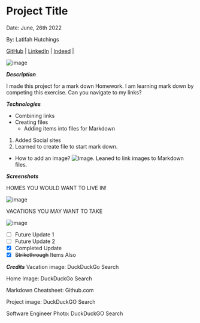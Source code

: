 # Project Title 


Date: June, 26th 2022

By: Latifah Hutchings

[GitHub](https://github.com/) | 
[LinkedIn](https://www.linkedin.com/) | 
[Indeed](https://www.indeed.com/) | 

![image](https://softarch.usc.edu/se45/images/General/word_cloud_big.png)

***Description*** 

I made this project for a mark down Homework. I am learning mark down by competing this exercise. Can you navigate to my links? 

***Technologies***

* Combining links
* Creating files
  * Adding items into files for Markdown

1. Added Social sites 
2. Learned to create file to start mark down. 
  * How to add an image? ![Image](http://www.imageURL.com). Leaned to link images to Markdown files. 

  ***Screenshots***

HOMES YOU WOULD WANT TO LIVE IN!

  ![image](https://external-content.duckduckgo.com/iu/?u=https%3A%2F%2Ftse4.mm.bing.net%2Fth%3Fid%3DOIP._yC174sEBWELImhmt0sS8gHaE2%26pid%3DApi&f=10)

  VACATIONS YOU MAY WANT TO TAKE

![image](https://external-content.duckduckgo.com/iu/?u=https%3A%2F%2Ftse1.mm.bing.net%2Fth%3Fid%3DOIP.65umBATthHxdj3ODAv6QDQHaE7%26pid%3DApi&f=1)


- [ ] Future Update 1
- [ ] Future Update 2
- [x] Completed Update
- [x] ~~Strikethrough~~ Items Also

***Credits***
Vacation image: DuckDuckGo Search

Home Image: DuckDuckGo Search

Markdown Cheatsheet: Github.com

Project image: DuckDuckGO Search

Software Engineer Photo: DuckDuckGO Search